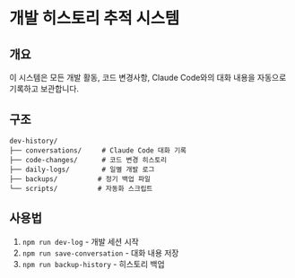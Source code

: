 # 개발 히스토리 추적 시스템

## 개요
이 시스템은 모든 개발 활동, 코드 변경사항, Claude Code와의 대화 내용을 자동으로 기록하고 보관합니다.

## 구조
```
dev-history/
├── conversations/     # Claude Code 대화 기록
├── code-changes/      # 코드 변경 히스토리
├── daily-logs/        # 일별 개발 로그
├── backups/          # 정기 백업 파일
└── scripts/          # 자동화 스크립트
```

## 사용법
1. `npm run dev-log` - 개발 세션 시작
2. `npm run save-conversation` - 대화 내용 저장
3. `npm run backup-history` - 히스토리 백업